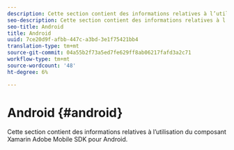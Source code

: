 ```yaml
---
description: Cette section contient des informations relatives à l’utilisation du composant Xamarin Adobe Mobile SDK pour Android.
seo-description: Cette section contient des informations relatives à l’utilisation du composant Xamarin Adobe Mobile SDK pour Android.
seo-title: Android
title: Android
uuid: 7ce20d9f-afbb-447c-a3bd-3e1f75421bb4
translation-type: tm+mt
source-git-commit: 04a55b2f73a5ed7fe629ff8ab06217fafd3a2c71
workflow-type: tm+mt
source-wordcount: '48'
ht-degree: 6%

---
```



# Android {#android}

Cette section contient des informations relatives à l’utilisation du composant Xamarin Adobe Mobile SDK pour Android.

